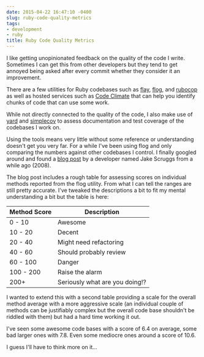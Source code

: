 ```yaml
--- 
date: 2015-04-22 16:47:10 -0400
slug: ruby-code-quality-metrics
tags:
- development
- ruby
title: Ruby Code Quality Metrics
---
```


I like getting unopinionated feedback on the quality of the code I write.
Sometimes I can get this from other developers but they tend to get annoyed
being asked after every commit whether they consider it an improvement.

There are a few utilities for Ruby codebases such as [flay][1], [flog][2], and
[rubocop][3] as well as hosted services such as [Code Climate][4] that can help
you identify chunks of code that can use some work.

While not directly connected to the quality of the code, I also make use of
[yard][5] and [simplecov][6] to assess documentation and test coverage of the
codebases I work on.

Using the tools means very little without some reference or understanding
doesn't get you very far. For a while I've been using flog and only comparing
the numbers against other codebases I control. I finally googled around and
found a [blog post][8] by a developer named Jake Scruggs from a while ago
(2008).

The blog post includes a rough table for assessing scores on individual methods
reported from the flog utility. From what I can tell the ranges are still
pretty accurate. I've tweaked the descriptions a bit to fit my mental
understanding a bit but the table is here:

| Method Score |  Description |
| ------------ | ------------ |
| 0   - 10     | Awesome      |
| 10  - 20     | Decent       |
| 20  - 40     | Might need refactoring |
| 40  - 60     | Should probably review |
| 60  - 100    | Danger       |
| 100 - 200    | Raise the alarm |
| 200+         | Seriously what are you doing!? |

I wanted to extend this with a second table providing a scale for the overall
method average with a more aggressive scale (an individual couple of methods
can be justifiably complex but the overall code base shouldn't be riddled with
them) but had a hard time working it out.

I've seen some awesome code bases with a score of 6.4 on average, some bad
larger ones with 7.8. Even some mediocre ones around a score of 10.6.

I guess I'll have to think more on it...

[1]: https://github.com/seattlerb/flay
[2]: https://github.com/seattlerb/flog
[3]: https://github.com/bbatsov/rubocop
[4]: https://codeclimate.com/
[5]: http://yardoc.org/
[6]: https://github.com/colszowka/simplecov
[7]: http://blog.codeclimate.com/blog/2013/08/07/deciphering-ruby-code-metrics/
[8]: http://jakescruggs.blogspot.com/2008/08/whats-good-flog-score.html
